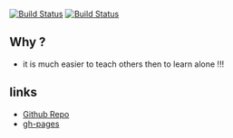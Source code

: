 
[![Build Status](https://travis-ci.org/brownman/ofer_asks.svg?branch=develop)](https://travis-ci.org/brownman/ofer_asks)
[![Build Status](https://www.gitbook.io/button/status/book/brownman/ofer_asks)](https://www.gitbook.io/book/brownman/ofer_asks/activity)



Why ?
----
- it is much easier to teach others then to learn alone !!!
 

links
-----

- [Github Repo](https://github.com/brownman/ofer_asks)
- [gh-pages](http://brownman.github.io/ofer_asks)
